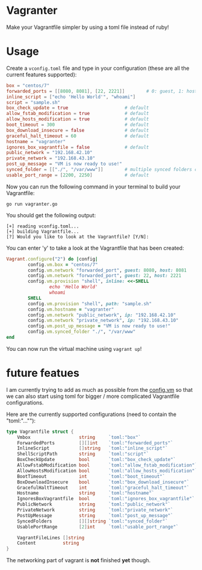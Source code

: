 # Vagranter
Make your Vagrantfile simpler by using a toml file instead of ruby!

# Usage
Create a `vconfig.toml` file and type in your configuration (these are all the current features supported):
```toml
box = "centos/7"
forwarded_ports = [[8080, 8081], [22, 2221]]        # 0: guest, 1: host
inline_script = ["echo 'Hello World'", "whoami"]
script = "sample.sh"
box_check_update = true                     # default
allow_fstab_modification = true             # default
allow_hosts_modification = true             # default
boot_timeout = 300                          # default
box_download_insecure = false               # default
graceful_halt_timeout = 60                  # default
hostname = "vagranter"
ignores_box_vagrantfile = false             # default
public_network = "192.168.42.10"
private_network = "192.168.43.10"
post_up_message = "VM is now ready to use!"
synced_folder = [["./", "/var/www"]]        # multiple synced folders can be defined; 0: host, 1: guest
usable_port_range = [2200, 2250]            # default
```

Now you can run the following command in your terminal to build your Vagrantfile:
```
go run vagranter.go
```

You should get the following output:
```
[+] reading vconfig.toml...
[+] building Vagrantfile...
[?] Would you like to look at the Vagrantfile? [Y/N]:
```

You can enter 'y' to take a look at the Vagrantfile that has been created:
```ruby
Vagrant.configure("2") do |config|
        config.vm.box = "centos/7"
        config.vm.network "forwarded_port", guest: 8080, host: 8081
        config.vm.network "forwarded_port", guest: 22, host: 2221
        config.vm.provision "shell", inline: <<-SHELL
                echo 'Hello World'
                whoami
        SHELL
        config.vm.provision "shell", path: "sample.sh"
        config.vm.hostname = "vagranter"
        config.vm.network "public_network", ip: "192.168.42.10"
        config.vm.network "private_network", ip: "192.168.43.10"
        config.vm.post_up_message = "VM is now ready to use!"
        config.vm.synced_folder "./", "/var/www"
end
```

You can now run the virtual machine using `vagrant up`!

# future featues
I am currently trying to add as much as possible from the [config.vm](https://developer.hashicorp.com/vagrant/docs/vagrantfile/machine_settings) so that we can also start using toml
for bigger / more complicated Vagrantfile configurations.

Here are the currently supported configurations (need to contain the "toml:"...""):
```go
type Vagrantfile struct {
	Vmbox                  string     `toml:"box"`
	ForwardedPorts         [][]int    `toml:"forwarded_ports"`          // default: -
	InlineScript           []string   `toml:"inline_script"`            // default: -
	ShellScriptPath        string     `toml:"script"`                   // default: -
	BoxCheckUpdate         bool       `toml:"box_check_update"`         // default: true
	AllowFstabModification bool       `toml:"allow_fstab_modification"` // default: true
	AllowHostsModification bool       `toml:"allow_hosts_modification"` // default: true
	BootTimeout            int        `toml:"boot_timeout"`             // default: 300
	BoxDownloadInsecure    bool       `toml:"box_download_insecure"`    // default: false
	GracefulHaltTimeout    int        `toml:"graceful_halt_timeout"`    // default: 60
	Hostname               string     `toml:"hostname"`                 // default: -
	IgnoresBoxVagrantfile  bool       `toml:"ignores_box_vagrantfile"`  // default: false
	PublicNetwork          string     `toml:"public_network"`           // default: -
	PrivateNetwork         string     `toml:"private_network"`          // default: -
	PostUpMessage          string     `toml:"post_up_message"`          // default: -
	SyncedFolders          [][]string `toml:"synced_folder"`            // default: -
	UsablePortRange        [2]int     `toml:"usable_port_range"`        // default: 2200..2250

	VagrantFileLines []string
	Content          string
}
```
The networking part of vagrant is **not** finished **yet** though.
